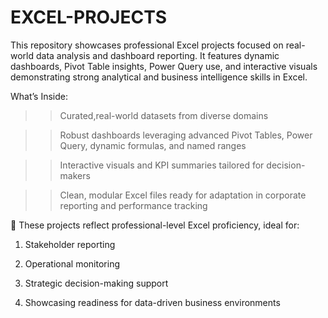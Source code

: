 # EXCEL-PROJECTS
This repository showcases professional Excel projects focused on real-world data analysis and dashboard reporting. It features dynamic dashboards, Pivot Table insights, Power Query use, and interactive visuals demonstrating strong analytical and business intelligence skills in Excel.

What’s Inside:
>> Curated,real-world datasets from diverse domains 

>> Robust dashboards leveraging advanced Pivot Tables, Power Query, dynamic formulas, and named ranges

>> Interactive visuals and KPI summaries tailored for decision-makers

>> Clean, modular Excel files ready for adaptation in corporate reporting and performance tracking


📲 These projects reflect professional-level Excel proficiency, ideal for:

1. Stakeholder reporting

2. Operational monitoring

3. Strategic decision-making support

4. Showcasing readiness for data-driven business environments

